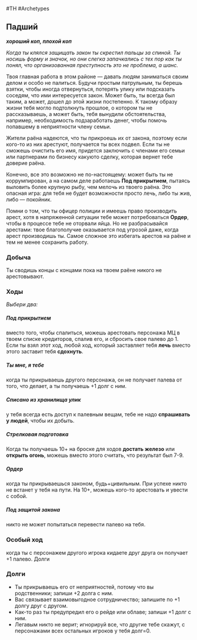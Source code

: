 #TH #Archetypes 

## Падший
***хороший коп, плохой коп***

*Когда ты клялся защищать закон ты скрестил пальцы за спиной. Ты носишь форму и значок, но они слегка запачкались с тех пор как ты понял, что организованная преступность это не проблема, а шанс.*

Твоя главная работа в этом районе — давать людям заниматься своим делом и особо не палиться. Будучи простым патрульным, ты берешь взятки, чтобы иногда отвернуться, потерять улику или подсказать соседям, что ими интересуется закон. Может быть, ты всегда был таким, а может, дошел до этой жизни постепенно. К такому образу жизни тебя могло подтолкнуть прошлое, о котором ты не рассказываешь, а может быть, тебя вынудили обстоятельства, например, необходимость подзаработать денег, чтобы помочь попавшему в неприятности члену семьи.

Жители раёна надеются, что ты прикроешь их от закона, поэтому если кого-то из них арестуют, получается ты всех подвел. Если ты не сможешь очистить его имя, придется заключить с членами его семьи или партнерами по бизнесу какуюто сделку, которая вернет тебе доверие раёна.

Конечно, все это возможно не по-настоящему: может быть ты не коррумпирован, а на самом деле работаешь **Под прикрытием**, пытаясь выловить более крупную рыбу, чем мелочь из твоего раёна. Это опасная игра: для тебя не будет возможности просто лечь, либо ты жив, либо — покойник.

Помни о том, что ты офицер полиции и имеешь право производить арест, хотя в напряженной ситуации тебе может потребоваться **Ордер**, чтобы в процессе тебе не оторвали яйца. Но не разбрасывайся арестами: твое благополучие оказывается под угрозой даже, когда арест производишь ты. Самое сложное это избегать арестов на раёне и тем не менее сохранить работу.

### Добыча
Ты сводишь концы с концами пока на твоем раёне никого не арестовывают.

### Ходы
*Выбери два:*

##### Под прикрытием
вместо того, чтобы спалиться, можешь арестовать персонажа МЦ в твоем списке кредиторов, спалив его, и сбросить свое палево до 1. Если ты взял этот ход, любой ход, который заставляет тебя **лечь** вместо этого заставит тебя **сдохнуть**. 

##### Ты мне, я тебе
когда ты прикрываешь другого персонажа, он не получает палева от того, что делает, а ты получаешь +1 долг с ним. 

##### Списано из хранилища улик
у тебя всегда есть доступ к палевным вещам, тебе не надо **спрашивать у людей**, чтобы их добыть. 

##### Стрелковая подготовка
Когда ты получаешь 10+ на броске для ходов **достать железо** или **открыть огонь**, можешь вместо этого считать, что результат был 7-9. 

##### Ордер
когда ты прикрываешься законом, будь+цивильным. При успехе никто не встанет у тебя на пути. На 10+, можешь кого-то арестовать и увести с собой. 

##### Под защитой закона
никто не может попытаться перевести палево на тебя.

### Особый ход
когда ты с персонажем другого игрока кидаете друг друга он получает +1 палево.
Долги

### Долги
- Ты прикрываешь его от неприятностей, потому что вы родственники; запиши +2 долга с ним. 
- Вас связывает взаимовыгодное сотрудничество; запишите по +1 долгу друг с другом. 
- Как-то раз ты предупредил его о рейде или облаве; запиши +1 долг с ним. 
- Легавым никто не верит; игнорируй все, что другие тебе скажут, с персонажами всех остальных игроков у тебя долг=0.
